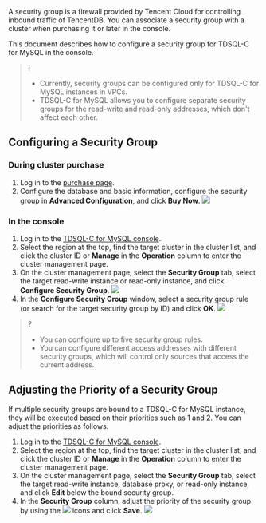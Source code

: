 A security group is a firewall provided by Tencent Cloud for controlling inbound traffic of TencentDB. You can associate a security group with a cluster when purchasing it or later in the console.

This document describes how to configure a security group for TDSQL-C for MySQL in the console.
>!
>- Currently, security groups can be configured only for TDSQL-C for MySQL instances in VPCs.
>- TDSQL-C for MySQL allows you to configure separate security groups for the read-write and read-only addresses, which don't affect each other.

## Configuring a Security Group
### During cluster purchase
1. Log in to the [purchase page](https://buy.cloud.tencent.com/cynosdb?regionId=8#/).
2. Configure the database and basic information, configure the security group in **Advanced Configuration**, and click **Buy Now**.
![](https://staticintl.cloudcachetci.com/yehe/backend-news/kjDU265_14.png)

### In the console
1. Log in to the [TDSQL-C for MySQL console](https://console.cloud.tencent.com/cynosdb).
2. Select the region at the top, find the target cluster in the cluster list, and click the cluster ID or **Manage** in the **Operation** column to enter the cluster management page.
3. On the cluster management page, select the **Security Group** tab, select the target read-write instance or read-only instance, and click **Configure Security Group**.
![](https://staticintl.cloudcachetci.com/yehe/backend-news/yh7N015_15.png)
4. In the **Configure Security Group** window, select a security group rule (or search for the target security group by ID) and click **OK**.
![](https://staticintl.cloudcachetci.com/yehe/backend-news/CtjH139_16.png)
>?
>- You can configure up to five security group rules.
>- You can configure different access addresses with different security groups, which will control only sources that access the current address.

## Adjusting the Priority of a Security Group
If multiple security groups are bound to a TDSQL-C for MySQL instance, they will be executed based on their priorities such as 1 and 2. You can adjust the priorities as follows.

1. Log in to the [TDSQL-C for MySQL console](https://console.cloud.tencent.com/cynosdb).
2. Select the region at the top, find the target cluster in the cluster list, and click the cluster ID or **Manage** in the **Operation** column to enter the cluster management page.
3. On the cluster management page, select the **Security Group** tab, select the target read-write instance, database proxy, or read-only instance, and click **Edit** below the bound security group.
4. In the **Security Group** column, adjust the priority of the security group by using the ![](https://qcloudimg.tencent-cloud.cn/raw/0796ce4fc98c14bfcb924b1da3083149.png) icons and click **Save**.
![](https://staticintl.cloudcachetci.com/yehe/backend-news/9F25795_18.png)

